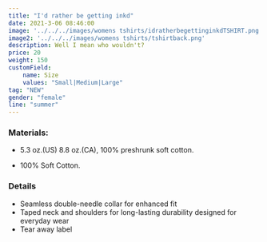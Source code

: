 ```yaml
---
title: "I'd rather be getting inkd"
date: 2021-3-06 08:46:00
image: '../../../images/womens tshirts/idratherbegettinginkdTSHIRT.png'
image2: '../../../images/womens tshirts/tshirtback.png'
description: Well I mean who wouldn't? 
price: 20
weight: 150
customField:
    name: Size
    values: "Small|Medium|Large"
tag: "NEW"
gender: "female"
line: "summer" 
---
```


### Materials:  

- 5.3 oz.(US) 8.8 oz.(CA), 100% preshrunk soft cotton.

- 100% Soft Cotton.

### Details 

- Seamless double-needle collar for enhanced fit
- Taped neck and shoulders for long-lasting durability designed for everyday wear
- Tear away label
